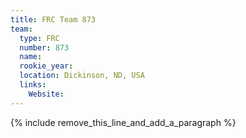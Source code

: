 ```yaml
---
title: FRC Team 873
team:
  type: FRC
  number: 873
  name:
  rookie_year:
  location: Dickinson, ND, USA
  links:
    Website:
---
```


{% include remove_this_line_and_add_a_paragraph %}